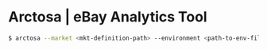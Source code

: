 # Arctosa | eBay Analytics Tool
```bash
$ arctosa --market <mkt-definition-path> --environment <path-to-env-file> --outputDir <path-to-write-logs>
```
